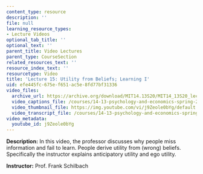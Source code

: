 ```yaml
---
content_type: resource
description: ''
file: null
learning_resource_types:
- Lecture Videos
optional_tab_title: ''
optional_text: ''
parent_title: Video Lectures
parent_type: CourseSection
related_resources_text: ''
resource_index_text: ''
resourcetype: Video
title: 'Lecture 15: Utility from Beliefs; Learning I'
uid: efe445fc-675e-f651-ac5e-8fd77bf31336
video_files:
  archive_url: https://archive.org/download/MIT14.13S20/MIT14_13S20_lec15_300k.mp4
  video_captions_file: /courses/14-13-psychology-and-economics-spring-2020/633179101c9b56598b2bc60c0950e037_j9Zeole0bYg.vtt
  video_thumbnail_file: https://img.youtube.com/vi/j9Zeole0bYg/default.jpg
  video_transcript_file: /courses/14-13-psychology-and-economics-spring-2020/d275c334ae891779905c153f2e5fe340_j9Zeole0bYg.pdf
video_metadata:
  youtube_id: j9Zeole0bYg
---
```


**Description:** In this video, the professor discusses why people miss information and fail to learn. People derive utility from (wrong) beliefs. Specifically the instructor explains anticipatory utility and ego utility.

**Instructor:** Prof. Frank Schilbach